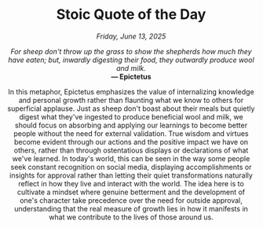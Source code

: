 <h1 align="center">Stoic Quote of the Day</h1>
<p align="center"><em><!--date-start-->Friday, June 13, 2025<!--date-end--></em></p>
<p align="center">
    <em><!--START_SECTION:quote-text-->
For sheep don't throw up the grass to show the shepherds how much they have eaten; but, inwardly digesting their food, they outwardly produce wool and milk.
<!--END_SECTION:quote-text--></em><br>
    <strong>— <!--START_SECTION:quote-author-->
Epictetus
<!--END_SECTION:quote-author--></strong>
</p>

<p align="center" style="max-width:600px;margin:0 auto;">
<!--START_SECTION:quote-interpretation-->
In this metaphor, Epictetus emphasizes the value of internalizing knowledge and personal growth rather than flaunting what we know to others for superficial applause. Just as sheep don't boast about their meals but quietly digest what they've ingested to produce beneficial wool and milk, we should focus on absorbing and applying our learnings to become better people without the need for external validation. True wisdom and virtues become evident through our actions and the positive impact we have on others, rather than through ostentatious displays or declarations of what we've learned. In today's world, this can be seen in the way some people seek constant recognition on social media, displaying accomplishments or insights for approval rather than letting their quiet transformations naturally reflect in how they live and interact with the world. The idea here is to cultivate a mindset where genuine betterment and the development of one's character take precedence over the need for outside approval, understanding that the real measure of growth lies in how it manifests in what we contribute to the lives of those around us.
<!--END_SECTION:quote-interpretation-->
</p>
